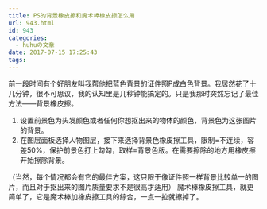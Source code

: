 ```yaml
---
title: PS的背景橡皮擦和魔术棒橡皮擦怎么用
url: 943.html
id: 943
categories:
  - huhuの文章
date: 2017-07-15 17:25:43
tags:
---
```


前一段时间有个好朋友叫我帮他把蓝色背景的证件照P成白色背景。我居然花了十几分钟，很不可思议，我的认知里是几秒钟能搞定的。只是我那时突然忘记了最佳方法——背景橡皮擦。

1.  设置前景色为头发颜色或者任何你想抠出来的物体的颜色，背景色为这张图片的背景。
2.  在图层面板选择人物图层，接下来选择背景色橡皮擦工具，限制=不连续，容差50%，保护前景色打上勾勾，取样=背景色版。在需要擦除的地方用橡皮擦开始擦除背景。

（当然，每个情况都会有它的最佳方案，这只限于像证件照一样背景比较单一的图片，而且对于抠出来的图片质量要求不是很高才适用） 魔术棒橡皮擦工具，就更简单了，它是魔术棒加橡皮擦工具的综合，一点一拉就擦掉了。